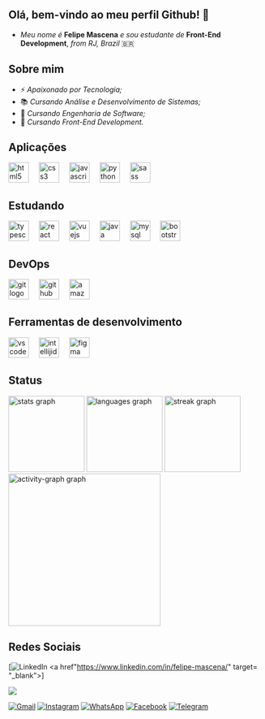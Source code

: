 ## Olá, bem-vindo ao meu perfil Github! 👋

- *Meu nome é* **Felipe Mascena** *e sou estudante de* **Front-End Development**, *from RJ, Brazil* 🇧🇷

## Sobre mim
- ⚡ *Apaixonado por Tecnologia;*
- 📚 *Cursando Análise e Desenvolvimento de Sistemas;*
- 📖 *Cursando Engenharia de Software;*
- 🚀 *Cursando Front-End Development.*


## Aplicações

<div align="left">
  <img src="https://skillicons.dev/icons?i=html" height="40" alt="html5 logo"  />
  <img width="12" />
  <img src="https://skillicons.dev/icons?i=css" height="40" alt="css3 logo"  />
  <img width="12" />
  <img src="https://skillicons.dev/icons?i=js" height="40" alt="javascript logo"  />
  <img width="12" />
  <img src="https://skillicons.dev/icons?i=py" height="40" alt="python logo"  />
  <img width="12" />
  <img src="https://skillicons.dev/icons?i=sass" height="40" alt="sass logo"  />
</div>


## Estudando

<div align="left">
  <img src="https://skillicons.dev/icons?i=ts" height="40" alt="typescript logo"  />
  <img width="12" />
  <img src="https://skillicons.dev/icons?i=react" height="40" alt="react logo"  />
  <img width="12" />
  <img src="https://skillicons.dev/icons?i=vue" height="40" alt="vuejs logo"  />
  <img width="12" />
  <img src="https://skillicons.dev/icons?i=java" height="40" alt="java logo"  />
  <img width="12" />
  <img src="https://skillicons.dev/icons?i=mysql" height="40" alt="mysql logo"  />
  <img width="12" />
  <img src="https://skillicons.dev/icons?i=bootstrap" height="40" alt="bootstrap logo"  />
</div>

###

## DevOps

<div align="left">
  <img src="https://skillicons.dev/icons?i=git" height="40" alt="git logo"  />
  <img width="12" />
  <img src="https://skillicons.dev/icons?i=github" height="40" alt="github logo"  />
  <img width="12" />
  <img src="https://skillicons.dev/icons?i=aws" height="40" alt="amazonwebservices logo"  />
</div>

## Ferramentas de desenvolvimento

<div align="left">
  <img src="https://skillicons.dev/icons?i=vscode" height="40" alt="vscode logo"  />
  <img width="12" />
  <img src="https://skillicons.dev/icons?i=idea" height="40" alt="intellijidea logo"  />
  <img width="12" />
  <img src="https://skillicons.dev/icons?i=figma" height="40" alt="figma logo"  />
</div>

## Status

<div align="left">
  <img src="https://github-readme-stats.vercel.app/api?username=fmascena-dev&hide_title=false&hide_rank=false&show_icons=true&include_all_commits=true&count_private=true&disable_animations=false&theme=gruvbox_light&locale=en&hide_border=false&order=1" height="150" alt="stats graph"  />
  <img src="https://github-readme-stats.vercel.app/api/top-langs?username=fmascena-dev&locale=en&hide_title=false&layout=compact&card_width=320&langs_count=5&theme=gruvbox_light&hide_border=false&order=2" height="150" alt="languages graph"  />
  <img src="https://streak-stats.demolab.com?user=fmascena-dev&locale=en&mode=daily&theme=gruvbox_light&hide_border=false&border_radius=5&order=3" height="150" alt="streak graph"  />
  <img src="https://github-readme-activity-graph.vercel.app/graph?username=fmascena-dev&radius=16&theme=gruvbox&area=true&order=5" height="300" alt="activity-graph graph"  />
</div>

## Redes Sociais

[![LinkedIn](https://img.shields.io/badge/LinkedIn-0077B5?&logo=linkedin&logoColor=white) <a href"https://www.linkedin.com/in/felipe-mascena/" target= "_blank"></a>]

<a href="https://www.linkedin.com/in/felipe-mascena/" target= "_blank"><img loading="lazy" src="https://img.shields.io/badge/LinkedIn-0077B5?&logo=linkedin&logoColor=white"></a>

[![Gmail](https://img.shields.io/badge/Gmail-D14836?&logo=gmail&logoColor=white)](mailto:felipe.mascena.dev@gmail.com) 
[![Instagram](https://img.shields.io/badge/-Instagram-%23E4405F?&logo=instagram&logoColor=white)](https://www.instagram.com/f_mascena/ )
[![WhatsApp](https://img.shields.io/badge/WhatsApp-25D366?&logo=whatsapp&logoColor=white)](https://wa.me/5521979298951)
[![Facebook](https://img.shields.io/badge/Facebook-1877F2?&logo=facebook&logoColor=white)](https://www.facebook.com/felipe.mascena17/)
[![Telegram](https://img.shields.io/badge/Telegram-1877F2?&logo=telegram&logoColor=white)](https://t.me/felipe_mascena17)
